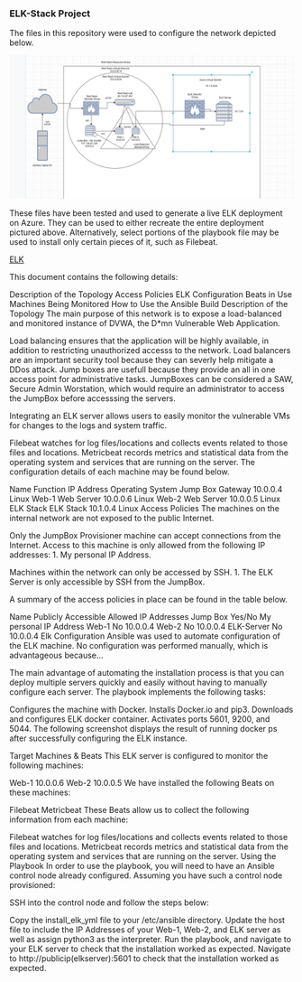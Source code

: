 ### ELK-Stack Project

The files in this repository were used to configure the network depicted below.

![Diagram](https://github.com/arlenebarsh/Project1/blob/main/Diagrams/Network_Topology.png)

These files have been tested and used to generate a live ELK deployment on Azure. They can be used to either recreate the entire deployment pictured above. Alternatively, select portions of the playbook file may be used to install only certain pieces of it, such as Filebeat.

[ELK](https://github.com/arlenebarsh/Project1/blob/main/Ansible/elk-install.yml)

This document contains the following details:

Description of the Topology
Access Policies
ELK Configuration
Beats in Use
Machines Being Monitored
How to Use the Ansible Build
Description of the Topology
The main purpose of this network is to expose a load-balanced and monitored instance of DVWA, the D*mn Vulnerable Web Application.

Load balancing ensures that the application will be highly available, in addition to restricting unauthorized accesss to the network. Load balancers are an important security tool because they can severly help mitigate a DDos attack. Jump boxes are usefull because they provide an all in one access point for administrative tasks. JumpBoxes can be considered a SAW, Secure Admin Worstation, which would require an administrator to access the JumpBox before accesssing the servers.

Integrating an ELK server allows users to easily monitor the vulnerable VMs for changes to the logs and system traffic.

Filebeat watches for log files/locations and collects events related to those files and locations.
Metricbeat records metrics and statistical data from the operating system and services that are running on the server.
The configuration details of each machine may be found below.

Name	Function	IP Address	Operating System
Jump Box	Gateway	10.0.0.4	Linux
Web-1	Web Server	10.0.0.6	Linux
Web-2	Web Server	10.0.0.5	Linux
ELK Stack	ELK Stack	10.1.0.4	Linux
Access Policies
The machines on the internal network are not exposed to the public Internet.

Only the JumpBox Provisioner machine can accept connections from the Internet. Access to this machine is only allowed from the following IP addresses: 1. My personal IP Address.

Machines within the network can only be accessed by SSH. 1. The ELK Server is only accessible by SSH from the JumpBox.

A summary of the access policies in place can be found in the table below.

Name	Publicly Accessible	Allowed IP Addresses
Jump Box	Yes/No	My personal IP Address
Web-1	No	10.0.0.4
Web-2	No	10.0.0.4
ELK-Server	No	10.0.0.4
Elk Configuration
Ansible was used to automate configuration of the ELK machine. No configuration was performed manually, which is advantageous because...

The main advantage of automating the installation process is that you can deploy multiple servers quickly and easily without having to manually configure each server.
The playbook implements the following tasks:

Configures the machine with Docker.
Installs Docker.io and pip3.
Downloads and configures ELK docker container.
Activates ports 5601, 9200, and 5044.
The following screenshot displays the result of running docker ps after successfully configuring the ELK instance.

Target Machines & Beats
This ELK server is configured to monitor the following machines:

Web-1 10.0.0.6
Web-2 10.0.0.5
We have installed the following Beats on these machines:

Filebeat
Metricbeat
These Beats allow us to collect the following information from each machine:

Filebeat watches for log files/locations and collects events related to those files and locations.
Metricbeat records metrics and statistical data from the operating system and services that are running on the server.
Using the Playbook
In order to use the playbook, you will need to have an Ansible control node already configured. Assuming you have such a control node provisioned:

SSH into the control node and follow the steps below:

Copy the install_elk_yml file to your /etc/ansible directory.
Update the host file to include the IP Addresses of your Web-1, Web-2, and ELK server as well as assign python3 as the interpreter.
Run the playbook, and navigate to your ELK server to check that the installation worked as expected.
Navigate to http://publicip(elkserver):5601 to check that the installation worked as expected.
